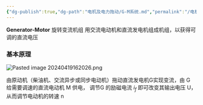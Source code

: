 ```yaml
---
{"dg-publish":true,"dg-path":"电机及电力拖动/G-M系统.md","permalink":"/电机及电力拖动/G-M系统/","dgPassFrontmatter":true,"noteIcon":"","created":"2024-05-21T15:20:27.754+08:00","updated":"2024-06-03T16:18:19.960+08:00"}
---
```


**Generator-Motor**
旋转变流机组
用交流电动机和直流发电机组成机组，以获得可调的直流电压

### 基本原理
![Pasted image 20240419162026.png](/img/user/%E5%8A%9F%E8%83%BD%E6%80%A7%E6%96%87%E4%BB%B6%E5%A4%B9/%E8%BD%BD%E5%85%A5%E7%9A%84%E5%AA%92%E4%BD%93%E8%B5%84%E6%BA%90/Pasted%20image%2020240419162026.png)

由原动机（柴油机、交流异步或同步电动机）拖动直流发电机G实现变流，由 G 给需要调速的直流电动机 M 供电，
调节G 的励磁电流 $i_{f}$ 即可改变其输出电压 U，从而调节电动机的转速 n 




